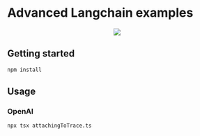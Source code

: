 # Advanced Langchain examples

<div style="display: flex; justify-content: center; align-items: center;margin-bottom:20px;">
<img src="https://cdn.getmaxim.ai/third-party/langchain-tracer.png">
</div>

## Getting started

```bash
npm install
```

## Usage

### OpenAI

```bash
npx tsx attachingToTrace.ts
```
